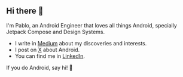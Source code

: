 ## Hi there 👋
I'm Pablo, an Android Engineer that loves all things Android, specially Jetpack Compose and Design Systems.

- I write in [Medium](https://medium.com/@sotti) about my discoveries and interests.
- I post on [X]([https://medium.com/@sotti](https://x.com/Sotttti)) about Android.
- You can find me in [LinkedIn](https://www.linkedin.com/in/sotti/).

If you do Android, say hi! 👋

